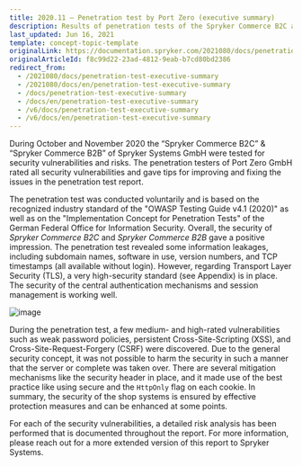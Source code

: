 ```yaml
---
title: 2020.11 — Penetration test by Port Zero (executive summary)
description: Results of penetration tests of the Spryker Commerce B2C and Spryker Commerce B2B.
last_updated: Jun 16, 2021
template: concept-topic-template
originalLink: https://documentation.spryker.com/2021080/docs/penetration-test-executive-summary
originalArticleId: f8c99d22-23ad-4812-9eab-b7cd80bd2386
redirect_from:
  - /2021080/docs/penetration-test-executive-summary
  - /2021080/docs/en/penetration-test-executive-summary
  - /docs/penetration-test-executive-summary
  - /docs/en/penetration-test-executive-summary
  - /v6/docs/penetration-test-executive-summary
  - /v6/docs/en/penetration-test-executive-summary
---
```


During October and November 2020 the “Spryker Commerce B2C” & “Spryker Commerce B2B” of Spryker Systems GmbH were tested for security vulnerabilities and risks. The penetration testers of Port Zero GmbH rated all security vulnerabilities and gave tips for improving and fixing the issues in the penetration test report. 

The penetration test was conducted voluntarily and is based on the recognized industry standard of the "OWASP Testing Guide v4.1 (2020)" as well as on the "Implementation Concept for Penetration Tests" of the German Federal Office for Information Security.
Overall, the security of *Spryker Commerce B2C* and *Spryker Commerce B2B* gave a positive impression. The penetration test revealed some information leakages, including subdomain names, software in use, version numbers, and TCP timestamps (all available without login). However, regarding Transport Layer Security (TLS), a very high-security standard (see Appendix) is in place. The security of the central authentication mechanisms and session management is working well.

![image](https://spryker.s3.eu-central-1.amazonaws.com/docs/About/What's+new/Security+audit/penetration-test-executive-summary.png)

During the penetration test, a few medium- and high-rated vulnerabilities such as weak password policies, persistent Cross-Site-Scripting (XSS), and Cross-Site-Request-Forgery (CSRF) were discovered. Due to the general security concept, it was not possible to harm the security in such a manner that the server or complete was taken over. There are several mitigation mechanisms like the security header in place, and it made use of the best practice like using secure and the `HttpOnly` flag on each cookie.
In summary, the security of the shop systems is ensured by effective protection measures and can be enhanced at some points.

For each of the security vulnerabilities, a detailed risk analysis has been performed that is documented throughout the report. For more information, please reach out for a more extended version of this report to Spryker Systems.

